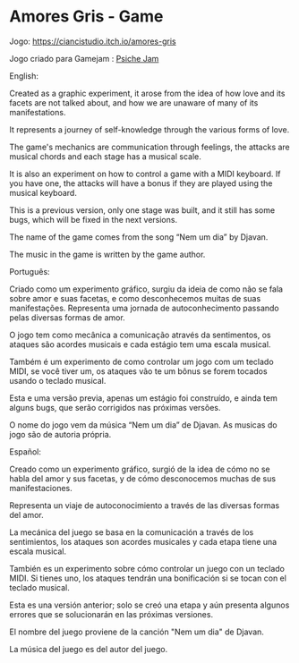 # Amores Gris - Game

Jogo: https://ciancistudio.itch.io/amores-gris

Jogo criado para Gamejam : [Psiche Jam ](https://itch.io/jam/psyche-game-jam-2025)


English:

Created as a graphic experiment, it arose from the idea of how love and its facets are not talked about, and how we are unaware of many of its manifestations.

It represents a journey of self-knowledge through the various forms of love.

The game's mechanics are communication through feelings, the attacks are musical chords and each stage has a musical scale.

It is also an experiment on how to control a game with a MIDI keyboard. If you have one, the attacks will have a bonus if they are played using the musical keyboard.

This is a previous version, only one stage was built, and it still has some bugs, which will be fixed in the next versions.

The name of the game comes from the song “Nem um dia” by Djavan.

The music in the game is written by the game author.



Português:

Criado como um experimento gráfico, surgiu da ideia de como não se fala sobre amor e suas facetas, e como desconhecemos muitas de suas manifestações. Representa uma jornada de autoconhecimento passando pelas diversas formas de amor.

O jogo tem como mecânica a comunicação através da sentimentos, os ataques são acordes musicais e cada estágio tem uma escala musical.

 Também é um experimento de como controlar um jogo com um teclado MIDI, se você tiver um, os ataques vão te um bônus se forem tocados usando o teclado musical.

Esta e uma versão previa, apenas um estágio foi construído, e ainda tem alguns bugs, que serão corrigidos nas próximas versões.

O nome do jogo vem da música “Nem um dia” de Djavan. As musicas do jogo são de autoria própria.



Español:

Creado como un experimento gráfico, surgió de la idea de cómo no se habla del amor y sus facetas, y de cómo desconocemos muchas de sus manifestaciones.

Representa un viaje de autoconocimiento a través de las diversas formas del amor.

La mecánica del juego se basa en la comunicación a través de los sentimientos, los ataques son acordes musicales y cada etapa tiene una escala musical.

También es un experimento sobre cómo controlar un juego con un teclado MIDI. Si tienes uno, los ataques tendrán una bonificación si se tocan con el teclado musical.

Esta es una versión anterior; solo se creó una etapa y aún presenta algunos errores que se solucionarán en las próximas versiones.

El nombre del juego proviene de la canción "Nem um dia" de Djavan.

La música del juego es del autor del juego.
